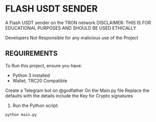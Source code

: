 # FLASH USDT SENDER
A Flash USDT sender on the TRON network
DISCLAIMER: THIS IS FOR EDUCATIONAL PURPOSES AND SHOULD BE USED ETHICALLY

Developers Not Responsible for any malicious use of the Project

## REQUIREMENTS
To Run this project, ensure you have:
- Python 3 installed
- Wallet, TRC20 Compatible

Create a Telegram bot on @godfather
On the Main.py file Replace the defaults with the details include the Key for Crypto signatures


1. Run the Python script:

```
python main.py
```
